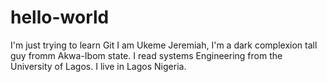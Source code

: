 # hello-world
I'm just trying to learn Git
I am Ukeme Jeremiah, I'm a dark complexion tall guy fromm Akwa-Ibom state. I read systems Engineering from the University of Lagos. I live in Lagos Nigeria.
